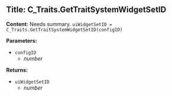## Title: C_Traits.GetTraitSystemWidgetSetID

**Content:**
Needs summary.
`uiWidgetSetID = C_Traits.GetTraitSystemWidgetSetID(configID)`

**Parameters:**
- `configID`
  - *number*

**Returns:**
- `uiWidgetSetID`
  - *number*